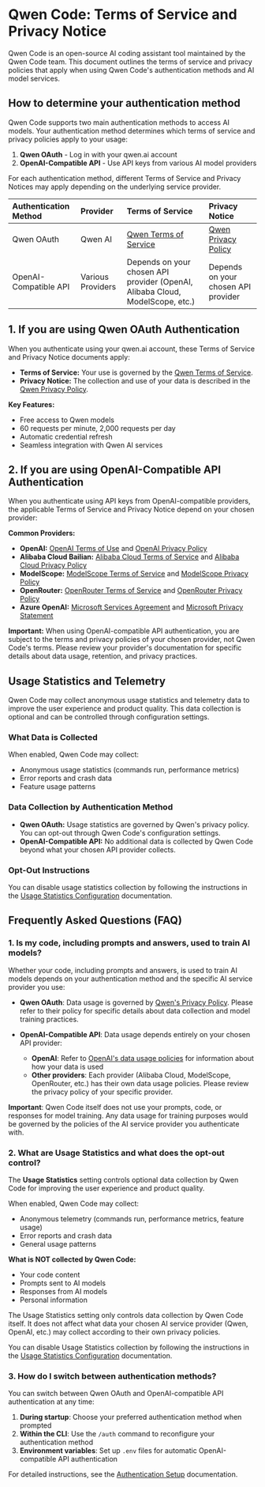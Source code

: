 # Qwen Code: Terms of Service and Privacy Notice

Qwen Code is an open-source AI coding assistant tool maintained by the Qwen Code team. This document outlines the terms of service and privacy policies that apply when using Qwen Code's authentication methods and AI model services.

## How to determine your authentication method

Qwen Code supports two main authentication methods to access AI models. Your authentication method determines which terms of service and privacy policies apply to your usage:

1. **Qwen OAuth** - Log in with your qwen.ai account
2. **OpenAI-Compatible API** - Use API keys from various AI model providers

For each authentication method, different Terms of Service and Privacy Notices may apply depending on the underlying service provider.

| Authentication Method         | Provider            | Terms of Service                                                                                        | Privacy Notice                                                                                                                                                                                   |
| :---------------------------- | :------------------ | :------------------------------------------------------------------------------------------------------ | :----------------------------------------------------------------------------------------------------------------------------------------------------------------------------------------------- |
| Qwen OAuth                    | Qwen AI             | [Qwen Terms of Service](https://qwen.ai/termsservice)                                                         | [Qwen Privacy Policy](https://qwen.ai/privacypolicy)                                                                                                                                                  |
| OpenAI-Compatible API         | Various Providers   | Depends on your chosen API provider (OpenAI, Alibaba Cloud, ModelScope, etc.)                         | Depends on your chosen API provider                                                                                                                                                             |

## 1. If you are using Qwen OAuth Authentication

When you authenticate using your qwen.ai account, these Terms of Service and Privacy Notice documents apply:

- **Terms of Service:** Your use is governed by the [Qwen Terms of Service](https://qwen.ai/termsservice).
- **Privacy Notice:** The collection and use of your data is described in the [Qwen Privacy Policy](https://qwen.ai/privacypolicy).

**Key Features:**
- Free access to Qwen models
- 60 requests per minute, 2,000 requests per day
- Automatic credential refresh
- Seamless integration with Qwen AI services

## 2. If you are using OpenAI-Compatible API Authentication

When you authenticate using API keys from OpenAI-compatible providers, the applicable Terms of Service and Privacy Notice depend on your chosen provider:

**Common Providers:**
- **OpenAI:** [OpenAI Terms of Use](https://openai.com/terms/) and [OpenAI Privacy Policy](https://openai.com/privacy/)
- **Alibaba Cloud Bailian:** [Alibaba Cloud Terms of Service](https://www.alibabacloud.com/terms-of-use) and [Alibaba Cloud Privacy Policy](https://www.alibabacloud.com/privacy-policy)
- **ModelScope:** [ModelScope Terms of Service](https://modelscope.cn/terms) and [ModelScope Privacy Policy](https://modelscope.cn/privacy)
- **OpenRouter:** [OpenRouter Terms of Service](https://openrouter.ai/terms) and [OpenRouter Privacy Policy](https://openrouter.ai/privacy)
- **Azure OpenAI:** [Microsoft Services Agreement](https://www.microsoft.com/servicesagreement/) and [Microsoft Privacy Statement](https://privacy.microsoft.com/privacystatement)

**Important:** When using OpenAI-compatible API authentication, you are subject to the terms and privacy policies of your chosen provider, not Qwen Code's terms. Please review your provider's documentation for specific details about data usage, retention, and privacy practices.

## Usage Statistics and Telemetry

Qwen Code may collect anonymous usage statistics and telemetry data to improve the user experience and product quality. This data collection is optional and can be controlled through configuration settings.

### What Data is Collected

When enabled, Qwen Code may collect:
- Anonymous usage statistics (commands run, performance metrics)
- Error reports and crash data
- Feature usage patterns

### Data Collection by Authentication Method

- **Qwen OAuth:** Usage statistics are governed by Qwen's privacy policy. You can opt-out through Qwen Code's configuration settings.
- **OpenAI-Compatible API:** No additional data is collected by Qwen Code beyond what your chosen API provider collects.

### Opt-Out Instructions

You can disable usage statistics collection by following the instructions in the [Usage Statistics Configuration](./cli/configuration.md#usage-statistics) documentation.

## Frequently Asked Questions (FAQ)

### 1. Is my code, including prompts and answers, used to train AI models?

Whether your code, including prompts and answers, is used to train AI models depends on your authentication method and the specific AI service provider you use:

- **Qwen OAuth**: Data usage is governed by [Qwen's Privacy Policy](https://qwen.ai/privacy). Please refer to their policy for specific details about data collection and model training practices.

- **OpenAI-Compatible API**: Data usage depends entirely on your chosen API provider:
  - **OpenAI**: Refer to [OpenAI's data usage policies](https://openai.com/privacy/) for information about how your data is used
  - **Other providers**: Each provider (Alibaba Cloud, ModelScope, OpenRouter, etc.) has their own data usage policies. Please review the privacy policy of your specific provider.

**Important**: Qwen Code itself does not use your prompts, code, or responses for model training. Any data usage for training purposes would be governed by the policies of the AI service provider you authenticate with.

### 2. What are Usage Statistics and what does the opt-out control?

The **Usage Statistics** setting controls optional data collection by Qwen Code for improving the user experience and product quality.

When enabled, Qwen Code may collect:
- Anonymous telemetry (commands run, performance metrics, feature usage)
- Error reports and crash data
- General usage patterns

**What is NOT collected by Qwen Code:**
- Your code content
- Prompts sent to AI models
- Responses from AI models
- Personal information

The Usage Statistics setting only controls data collection by Qwen Code itself. It does not affect what data your chosen AI service provider (Qwen, OpenAI, etc.) may collect according to their own privacy policies.

You can disable Usage Statistics collection by following the instructions in the [Usage Statistics Configuration](./cli/configuration.md#usage-statistics) documentation.

### 3. How do I switch between authentication methods?

You can switch between Qwen OAuth and OpenAI-compatible API authentication at any time:

1. **During startup**: Choose your preferred authentication method when prompted
2. **Within the CLI**: Use the `/auth` command to reconfigure your authentication method
3. **Environment variables**: Set up `.env` files for automatic OpenAI-compatible API authentication

For detailed instructions, see the [Authentication Setup](./cli/authentication.md) documentation.
